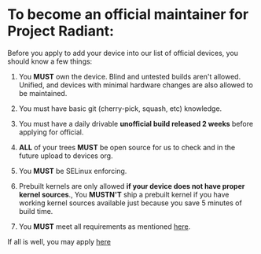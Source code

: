 # To become an official maintainer for Project Radiant:

Before you apply to add your device into our list of official devices, you should know a few things:

1. You **MUST** own the device. Blind and untested builds aren't allowed. Unified, and devices with minimal hardware changes are also allowed to be maintained.

2. You must have basic git (cherry-pick, squash, etc) knowledge.

3. You must have a daily drivable **unofficial build released 2 weeks** before applying for official.

4. **ALL** of your trees **MUST** be open source for us to check and in the future upload to devices org.

5. You **MUST** be SELinux enforcing.

6.  Prebuilt kernels are only allowed **if your device does not have proper kernel sources**., You **MUSTN'T** ship a prebuilt kernel if you have working kernel sources available just because you save 5 minutes of build time.

7. You **MUST** meet all requirements as mentioned [here](requirements.md).

If all is well, you may apply [here](https://github.com/ProjectRadiant/official_devices/issues/new/choose)
